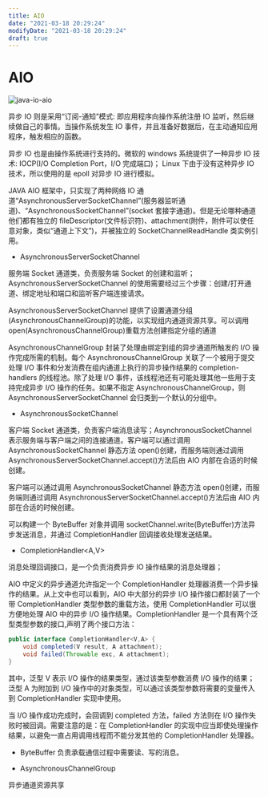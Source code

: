 ```yaml
---
title: AIO
date: "2021-03-18 20:29:24"
modifyDate: "2021-03-18 20:29:24"
draft: true
---
```


# AIO

![java-io-aio](/static/java-io-aio-2.png)

异步 IO 则是采用“订阅-通知”模式: 即应用程序向操作系统注册 IO 监听，然后继续做自己的事情。当操作系统发生 IO 事件，并且准备好数据后，在主动通知应用程序，触发相应的函数。

异步 IO 也是由操作系统进行支持的。微软的 windows 系统提供了一种异步 IO 技术: IOCP(I/O Completion Port，I/O 完成端口)； Linux 下由于没有这种异步 IO 技术，所以使用的是 epoll 对异步 IO 进行模拟。

JAVA AIO 框架中，只实现了两种网络 IO 通道“AsynchronousServerSocketChannel”(服务器监听通道)、“AsynchronousSocketChannel”(socket 套接字通道)。但是无论哪种通道他们都有独立的 fileDescriptor(文件标识符)、attachment(附件，附件可以使任意对象，类似“通道上下文”)，并被独立的 SocketChannelReadHandle 类实例引用。

- AsynchronousServerSocketChannel

服务端 Socket 通道类，负责服务端 Socket 的创建和监听；AsynchronousServerSocketChannel 的使用需要经过三个步骤：创建/打开通道、绑定地址和端口和监听客户端连接请求。

AsynchronousServerSocketChannel 提供了设置通道分组(AsynchronousChannelGroup)的功能，以实现组内通道资源共享。可以调用 open(AsynchronousChannelGroup)重载方法创建指定分组的通道

AsynchronousChannelGroup 封装了处理由绑定到组的异步通道所触发的 I/O 操作完成所需的机制。每个 AsynchronousChannelGroup 关联了一个被用于提交处理 I/O 事件和分发消费在组内通道上执行的异步操作结果的 completion-handlers 的线程池。除了处理 I/O 事件，该线程池还有可能处理其他一些用于支持完成异步 I/O 操作的任务。如果不指定 AsynchronousChannelGroup，则 AsynchronousServerSocketChannel 会归类到一个默认的分组中。

- AsynchronousSocketChannel

客户端 Socket 通道类，负责客户端消息读写；AsynchronousSocketChannel 表示服务端与客户端之间的连接通道。客户端可以通过调用 AsynchronousSocketChannel 静态方法 open()创建，而服务端则通过调用 AsynchronousServerSocketChannel.accept()方法后由 AIO 内部在合适的时候创建。

客户端可以通过调用 AsynchronousSocketChannel 静态方法 open()创建，而服务端则通过调用 AsynchronousServerSocketChannel.accept()方法后由 AIO 内部在合适的时候创建。

可以构建一个 ByteBuffer 对象并调用 socketChannel.write(ByteBuffer)方法异步发送消息，并通过 CompletionHandler 回调接收处理发送结果。

- CompletionHandler<A,V>

消息处理回调接口，是一个负责消费异步 IO 操作结果的消息处理器；

AIO 中定义的异步通道允许指定一个 CompletionHandler 处理器消费一个异步操作的结果。从上文中也可以看到，AIO 中大部分的异步 I/O 操作接口都封装了一个带 CompletionHandler 类型参数的重载方法，使用 CompletionHandler 可以很方便地处理 AIO 中的异步 I/O 操作结果。CompletionHandler 是一个具有两个泛型类型参数的接口,声明了两个接口方法：

```java
public interface CompletionHandler<V,A> {
    void completed(V result, A attachment);
    void failed(Throwable exc, A attachment);
}
```

其中，泛型 V 表示 I/O 操作的结果类型，通过该类型参数消费 I/O 操作的结果；泛型 A 为附加到 I/O 操作中的对象类型，可以通过该类型参数将需要的变量传入到 CompletionHandler 实现中使用。

当 I/O 操作成功完成时，会回调到 completed 方法，failed 方法则在 I/O 操作失败时被回调。需要注意的是：在 CompletionHandler 的实现中应当即使处理操作结果，以避免一直占用调用线程而不能分发其他的 CompletionHandler 处理器。

- ByteBuffer
  负责承载通信过程中需要读、写的消息。

- AsynchronousChannelGroup

异步通道资源共享
